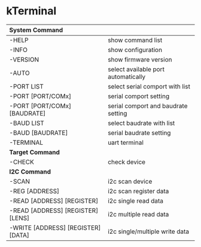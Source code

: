 # kTerminal

| **System Command**                  |                                     |
| :---------------------------------- | ----------------------------------- |
| -HELP                               | show command list                   |
| -INFO                               | show configuration                  |
| -VERSION                            | show firmware version               |
| -AUTO                               | select available port automatically |
| -PORT LIST                          | select serial comport with list     |
| -PORT [PORT/COMx]                   | serial comport setting              |
| -PORT [PORT/COMx] [BAUDRATE]        | serial comport and baudrate setting |
| -BAUD LIST                          | select baudrate with list           |
| -BAUD [BAUDRATE]                    | serial baudrate setting             |
| -TERMINAL                           | uart terminal                       |
| **Target Command**                  |                                     |
| -CHECK                              | check device                        |
| **I2C Command**                     |                                     |
| -SCAN                               | i2c scan device                     |
| -REG [ADDRESS]                      | i2c scan register data              |
| -READ [ADDRESS] [REGISTER]          | i2c single read data                |
| -READ [ADDRESS] [REGISTER] [LENS]   | i2c multiple read data              |
| -WRITE [ADDRESS] [REGISTER] [DATA]  | i2c single/multiple write data      |
